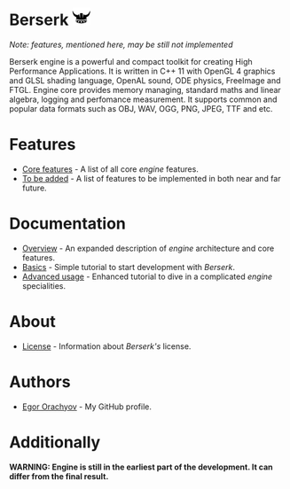 # Berserk ![Logo](https://github.com/EgorOrachyov/Berserk/blob/master/Pictures/Berserk-Free-Logo-32.png)

*Note: features, mentioned here, may be still not implemented*

Berserk engine is a powerful and compact toolkit for creating High Performance Applications. It is written in C++ 11 with OpenGL 4 graphics and GLSL shading language, OpenAL sound, ODE physics, FreeImage and FTGL. Engine core provides memory managing, standard maths and linear algebra, logging and perfomance measurement. It supports common and popular data formats such as OBJ, WAV, OGG, PNG, JPEG, TTF and etc.

# Features

* [Core features](https://github.com/EgorOrachyov/Berserk/blob/master/Files/BlankSheet.md) - A list of all core *engine* features.
* [To be added](https://github.com/EgorOrachyov/Berserk/blob/master/Files/ToBeAdded.md) - A list of features to be implemented in both near and far future.

# Documentation

* [Overview](https://github.com/EgorOrachyov/Berserk/blob/master/Files/BlankSheet.md) - An expanded description of *engine* architecture and core features.
* [Basics](https://github.com/EgorOrachyov/Berserk/blob/master/Files/BlankSheet.md) - Simple tutorial to start development with *Berserk*.
* [Advanced usage](https://github.com/EgorOrachyov/Berserk/blob/master/Files/BlankSheet.md) - Enhanced tutorial to dive in a complicated *engine* specialities.

# About

* [License](https://github.com/EgorOrachyov/Berserk/blob/master/Files/BlankSheet.md) - Information about *Berserk's* license.

# Authors

* [Egor Orachyov](https://github.com/EgorOrachyov) - My GitHub profile.

# Additionally

**WARNING: Engine is still in the earliest part of the development. It can differ from the final result.**
